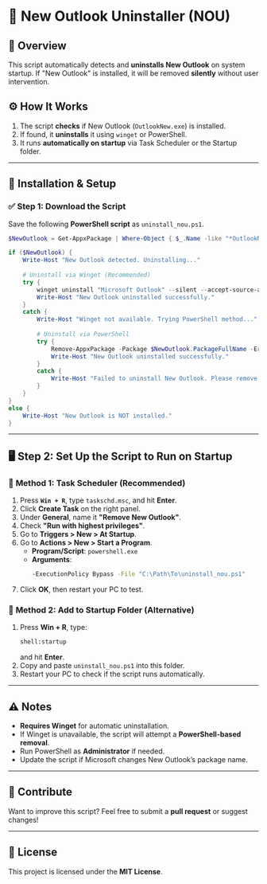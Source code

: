 # 🚀 New Outlook Uninstaller (NOU)

## 📝 Overview
This script automatically detects and **uninstalls New Outlook** on system startup. If "New Outlook" is installed, it will be removed **silently** without user intervention.

## ⚙️ How It Works
1. The script **checks** if New Outlook (`OutlookNew.exe`) is installed.
2. If found, it **uninstalls** it using `winget` or PowerShell.
3. It runs **automatically on startup** via Task Scheduler or the Startup folder.

---

## 🔧 Installation & Setup

### ✅ **Step 1: Download the Script**
Save the following **PowerShell script** as `uninstall_nou.ps1`.

```powershell
$NewOutlook = Get-AppxPackage | Where-Object { $_.Name -like "*OutlookNew*" }

if ($NewOutlook) {
    Write-Host "New Outlook detected. Uninstalling..."
    
    # Uninstall via Winget (Recommended)
    try {
        winget uninstall "Microsoft Outlook" --silent --accept-source-agreements
        Write-Host "New Outlook uninstalled successfully."
    }
    catch {
        Write-Host "Winget not available. Trying PowerShell method..."
        
        # Uninstall via PowerShell
        try {
            Remove-AppxPackage -Package $NewOutlook.PackageFullName -ErrorAction Stop
            Write-Host "New Outlook uninstalled successfully."
        }
        catch {
            Write-Host "Failed to uninstall New Outlook. Please remove it manually."
        }
    }
}
else {
    Write-Host "New Outlook is NOT installed."
}
```

---

## 🖥️ **Step 2: Set Up the Script to Run on Startup**

### 📌 **Method 1: Task Scheduler (Recommended)**
1. Press **`Win + R`**, type `taskschd.msc`, and hit **Enter**.
2. Click **Create Task** on the right panel.
3. Under **General**, name it **"Remove New Outlook"**.
4. Check **"Run with highest privileges"**.
5. Go to **Triggers > New > At Startup**.
6. Go to **Actions > New > Start a Program**.
   - **Program/Script**: `powershell.exe`
   - **Arguments**:
     ```sh
     -ExecutionPolicy Bypass -File "C:\Path\To\uninstall_nou.ps1"
     ```
7. Click **OK**, then restart your PC to test.

### 📌 **Method 2: Add to Startup Folder (Alternative)**
1. Press **Win + R**, type:
   ```sh
   shell:startup
   ```
   and hit **Enter**.
2. Copy and paste `uninstall_nou.ps1` into this folder.
3. Restart your PC to check if the script runs automatically.

---

## ⚠️ Notes
- **Requires Winget** for automatic uninstallation.
- If Winget is unavailable, the script will attempt a **PowerShell-based removal**.
- Run PowerShell as **Administrator** if needed.
- Update the script if Microsoft changes New Outlook’s package name.

---

## 🤝 Contribute
Want to improve this script? Feel free to submit a **pull request** or suggest changes!

---

## 📜 License
This project is licensed under the **MIT License**.

